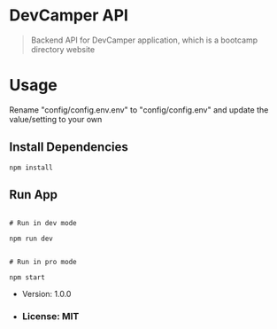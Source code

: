 # DevCamper API

> Backend API for DevCamper application,
> which is a bootcamp directory website

# Usage

Rename "config/config.env.env" to
"config/config.env" and update the
value/setting to your own

## Install Dependencies

```
npm install
```

## Run App

```

# Run in dev mode

npm run dev


# Run in pro mode

npm start

```

- Version: 1.0.0

- ### License: MIT  
